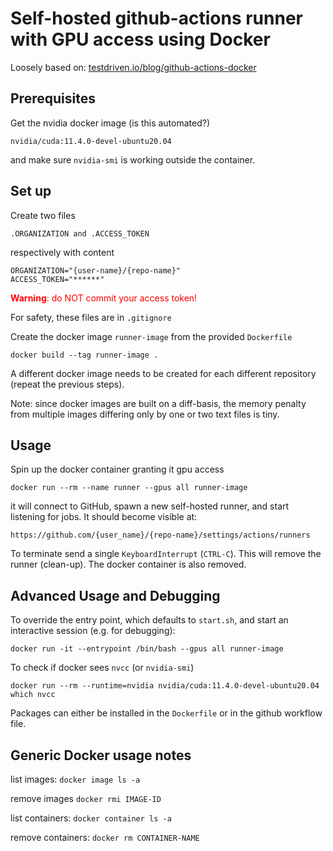 # Self-hosted github-actions runner with GPU access using Docker

Loosely based on: [testdriven.io/blog/github-actions-docker](https://testdriven.io/blog/github-actions-docker/)

## Prerequisites

Get the nvidia docker image (is this automated?)
```
nvidia/cuda:11.4.0-devel-ubuntu20.04
```
and make sure `nvidia-smi` is working outside the container.

## Set up

Create two files
```
.ORGANIZATION and .ACCESS_TOKEN
```
respectively with content
```
ORGANIZATION="{user-name}/{repo-name}"
ACCESS_TOKEN="******"
```

<span style="color:red">**Warning**: do NOT commit your access token! </span>

For safety, these files are in `.gitignore`

Create the docker image `runner-image` from the provided `Dockerfile`
```
docker build --tag runner-image .
```

A different docker image needs to be created for each different repository (repeat the previous steps).

Note: since docker images are built on a diff-basis, the memory penalty from multiple images differing only by one or two text files is tiny.


## Usage

Spin up the docker container granting it gpu access
```
docker run --rm --name runner --gpus all runner-image
```

it will connect to GitHub, spawn a new self-hosted runner, and start listening for jobs. It should become visible at:
```
https://github.com/{user_name}/{repo-name}/settings/actions/runners
```

To terminate send a single `KeyboardInterrupt` (`CTRL-C`). This will remove the runner (clean-up). The docker container is also removed.

## Advanced Usage and Debugging

To override the entry point, which defaults to `start.sh`, and start an interactive session (e.g. for debugging):
```
docker run -it --entrypoint /bin/bash --gpus all runner-image
```

To check if docker sees `nvcc` (or `nvidia-smi`)
```
docker run --rm --runtime=nvidia nvidia/cuda:11.4.0-devel-ubuntu20.04 which nvcc
```

Packages can either be installed in the `Dockerfile` or in the github workflow file.

## Generic Docker usage notes

list images:
`docker image ls -a`

remove images
`docker rmi IMAGE-ID`

list containers:
`docker container ls -a`

remove containers:
`docker rm CONTAINER-NAME`
